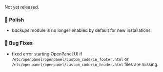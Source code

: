 Not yet released.

### 💅 Polish
- *backups* module is no longer enabled by default for new installations.

### 🐛 Bug Fixes
- fixed error starting OpenPanel UI if `/etc/openpanel/openpanel/custom_code/in_footer.html` or `/etc/openpanel/openpanel/custom_code/in_header.html` files are missing.
